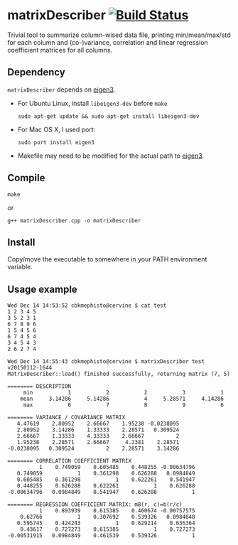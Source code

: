 # matrixDescriber [![Build Status](https://travis-ci.org/cbkmephisto/matrixDescriber.svg?branch=master)](https://travis-ci.org/cbkmephisto/matrixDescriber)
Trivial tool to summarize column-wised data file, printing min/mean/max/std for each column and (co-)variance, correlation and linear regression coefficient matrices for all columns.

## Dependency
`matrixDescriber` depends on [eigen3][c41c0ee0].

  [c41c0ee0]: http://eigen.tuxfamily.org/index.php

- For Ubuntu Linux, install `libeigen3-dev` before `make`
    ```
    sudo apt-get update && sudo apt-get install libeigen3-dev
    ```
- For Mac OS X, I used port:
    ```
    sudo port install eigen3
    ```
- Makefile may need to be modified for the actual path to [eigen3][c41c0ee0].


## Compile
```
make
```
or
```
g++ matrixDescriber.cpp -o matrixDescriber
```

## Install
Copy/move the executable to somewhere in your PATH environment variable.

## Usage example
```
Wed Dec 14 14:53:52 cbkmephisto@cervine $ cat test
1 2 3 4 5
3 5 2 3 1
6 7 8 9 6
1 5 4 5 6
6 7 4 5 4
3 4 5 4 3
2 6 2 7 4

Wed Dec 14 14:55:43 cbkmephisto@cervine $ matrixDescriber test
v20150112-1644
MatrixDescriber::load() finished successfully, returning matrix (7, 5)

======== DESCRIPTION
     min           1           2           2           3           1
    mean     3.14286     5.14286           4     5.28571     4.14286
     max           6           7           8           9           6

======== VARIANCE / COVARIANCE MATRIX
   4.47619    2.80952    2.66667    1.95238 -0.0238095
   2.80952    3.14286    1.33333    2.28571   0.309524
   2.66667    1.33333    4.33333    2.66667          2
   1.95238    2.28571    2.66667     4.2381    2.28571
-0.0238095   0.309524          2    2.28571    3.14286

======== CORRELATION COEFFICIENT MATRIX
          1    0.749059    0.605485    0.448255 -0.00634796
   0.749059           1    0.361298    0.626288   0.0984849
   0.605485    0.361298           1    0.622261    0.541947
   0.448255    0.626288    0.622261           1    0.626288
-0.00634796   0.0984849    0.541947    0.626288           1

======== REGRESSION COEFFICIENT MATRIX: mB(r, c)=b(r/c)
          1    0.893939    0.615385    0.460674 -0.00757575
    0.62766           1    0.307692    0.539326   0.0984848
   0.595745    0.424243           1    0.629214    0.636364
    0.43617    0.727273    0.615385           1    0.727273
-0.00531915   0.0984849    0.461539    0.539326           1
```
